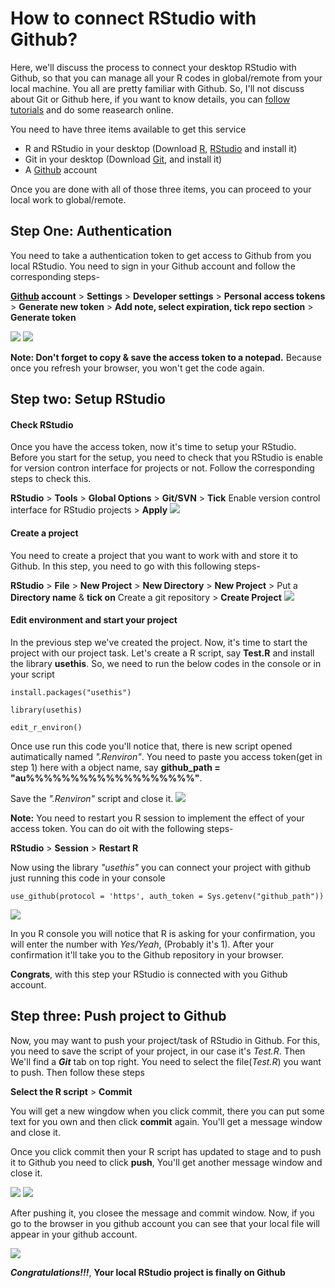 # How to connect RStudio with Github?
Here, we'll discuss the process to connect your desktop RStudio with Github, so that you can manage all your R codes in global/remote from your local machine.
You all are pretty familiar with Github. So, I'll not discuss about Git or Github here, if you want to know details, you can [follow tutorials](https://www.youtube.com/watch?v=SWYqp7iY_Tc) and do some reasearch online.

You need to have three items available to get this service
* R and RStudio in your desktop (Download [R](https://cran.r-project.org/bin/windows/base/), [RStudio](https://www.rstudio.com/products/rstudio/download/) and install it)
* Git in your desktop (Download [Git](https://git-scm.com/downloads), and install it)
* A [Github](https://github.com/) account

Once you are done with all of those three items, you can proceed to your local work to global/remote.

## Step One: Authentication
You need to take a authentication token to get access to Github from you local RStudio. You need to sign in your Github account and follow the corresponding steps-

**[Github](https://github.com/) account** > **Settings** > **Developer settings** > **Personal access tokens** > **Generate new token** > **Add note, select expiration, tick repo section** > **Generate token**

![](P.png)
![](P2.png)

**Note: Don't forget to copy & save the access token to a notepad.** Because once you refresh your browser, you won't get the code again.

## Step two: Setup RStudio
#### Check RStudio
Once you have the access token, now it's time to setup your RStudio. Before you start for the setup, you need to check that you RStudio is enable for version contron interface for projects or not. Follow the corresponding steps to check this.

**RStudio** > **Tools** > **Global Options** > **Git/SVN** > **Tick** Enable version control interface for RStudio projects > **Apply**
![](P3.png)

#### Create a project
You need to create a project that you want to work with and store it to Github. In this step, you need to go with this following steps-

**RStudio** > **File** > **New Project** > **New Directory** > **New Project** > Put a **Directory name** & **tick on** Create a git repository > **Create Project**
![](P4.png)

#### Edit environment and start your project
In the previous step we've created the project. Now, it's time to start the project with our project task. Let's create a R script, say **Test.R** and install the library **usethis**. So, we need to run the below codes in the console or in your script

`install.packages("usethis")`

`library(usethis)`

`edit_r_environ()`

Once use run this code you'll notice that, there is new script opened autimatically named *".Renviron"*. You need to paste you access token(get in step 1) here with a object name, 
say **github_path = "au%%%%%%%%%%%%%%%%%%%"**.

Save the *".Renviron"* script and close it.
![](P5.png)

**Note:** You need to restart you R session to implement the effect of your access token. You can do oit with the following steps-

**RStudio** > **Session** > **Restart R**

Now using the library *"usethis"* you can connect your project with github just running this code in your console

`
use_github(protocol = 'https', auth_token = Sys.getenv("github_path"))
`

![](Done.PNG)

In you R console you will notice that R is asking for your confirmation, you will enter the number with *Yes/Yeah*, (Probably it's 1). After your confirmation it'll take you to the Github repository in your browser.


**Congrats**, with this step your RStudio is connected with you Github account.

## Step three: Push project to Github
Now, you may want to push your project/task of RStudio in Github. For this, you need to save the script of your project, in our case it's *Test.R*. Then We'll find a ***Git*** tab on top right. You need to select the file(*Test.R*) you want to push. Then follow these steps

**Select the R script** > **Commit**

You will get a new wingdow when you click commit, there you can put some text for you own and then click **commit** again. You'll get a message window and close it.

Once you click commit then your R script has updated to stage and to push it to Github you need to click **push**, You'll get another message window and close it.

![](P6.png)
![](P7.png)

After pushing it, you closee the message and commit window. Now, if you go to the browser in you github account you can see that your local file will appear in your github account.

![](Git.png)

***Congratulations!!!***, **Your local RStudio project is finally on Github**
